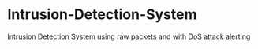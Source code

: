 # Intrusion-Detection-System
Intrusion Detection System using raw packets and with DoS attack alerting 
